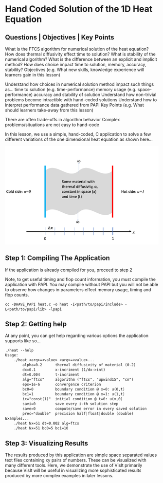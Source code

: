 # Hand Coded Solution of the 1D Heat Equation

**Questions** | **Objectives** | **Key Points**
-------------------------


What is the FTCS algorithm for numerical solution of the heat equation?
How does thermal diffusivity effect time to solution?
What is stability of the numerical algorithm?
What is the difference between an explicit and implicit method?
How does choice impact time to solution, memory, accuracy, stability?
Objectives (e.g. What new skills, knowledge experience will learners gain in this lesson)

Understand how choices in numerical solution method impact such things as…
time to solution (e.g. time-performance)
memory usage (e.g. space-performance)
accuracy and stability of solution
Understand how non-trivial problems become intractible with hand-coded solutions
Understand how to interpret performance data gathered from PAPI
Key Points (e.g. What should learners take-away from this lesson)

There are often trade-offs in algorithm behavior
Complex problems/situations are not easy to hand-code


In this lesson, we use a simple, hand-coded, C application to solve
a few different variations of the one dimensional heat equation as
shown here...

![](simple_1d_heat.png)

## Step 1: Compiling The Application

If the application is already compiled for you, proceed to step 2

Note, to get useful timing and flop count information, you must
compile the application with PAPI. You may compile without PAPI
but you will not be able to observe how changes in parameters
effect memory usage, timing and flop counts.

```
cc -DHAVE_PAPI heat.c -o heat -I<path/to/papi/include> -L<path/to/papi/lib> -lpapi
```

## Step 2: Getting help

At any point, you can get help regarding various options the
application supports like so...

```
./heat --help
Usage:
    ./heat <arg>=<value> <arg>=<value>...
        alpha=0.2      thermal diffusivity of material (0.2)
        dx=0.1         x-incriment (1/dx->int)
        dt=0.004       t-incriment
        alg="ftcs"     algorithm ("ftcs", "upwind15", "cn")
        eps=1e-6       convergence criterion
        bc0=0          boundary condition @ x=0: u(0,t)
        bc1=1          boundary condition @ x=1: u(1,t)
        ic="const(1)"  initial condition @ t=0: u(x,0)
        savi=0         save every i-th solution step
        save=0         compute/save error in every saved solution
        prec="double"  precision half|float|double (double)
Examples...
    ./heat Nx=51 dt=0.002 alg=ftcs
    ./heat Nx=51 bc0=5 bc1=10
```

## Step 3: Visualizing Results

The results produced by this application are simple space separated values
text files containing xy pairs of numbers. These can be visualized with
many different tools. Here, we demonstrate the use of VisIt primarily because
VisIt will be useful in visualizing more sophisticated results produced
by more complex examples in later lessons.

